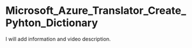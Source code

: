 # Microsoft_Azure_Translator_Create_Pyhton_Dictionary

I will add information and video description.
